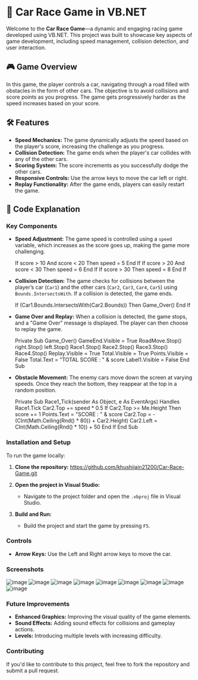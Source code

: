# 🚗 Car Race Game in VB.NET

Welcome to the **Car Race Game**—a dynamic and engaging racing game developed using VB.NET. This project was built to showcase key aspects of game development, including speed management, collision detection, and user interaction.

## 🎮 Game Overview

In this game, the player controls a car, navigating through a road filled with obstacles in the form of other cars. The objective is to avoid collisions and score points as you progress. The game gets progressively harder as the speed increases based on your score.

## 🛠️ Features

- **Speed Mechanics:** The game dynamically adjusts the speed based on the player's score, increasing the challenge as you progress.
- **Collision Detection:** The game ends when the player's car collides with any of the other cars.
- **Scoring System:** The score increments as you successfully dodge the other cars.
- **Responsive Controls:** Use the arrow keys to move the car left or right.
- **Replay Functionality:** After the game ends, players can easily restart the game.

## 📄 Code Explanation

### Key Components

- **Speed Adjustment:** The game speed is controlled using a `speed` variable, which increases as the score goes up, making the game more challenging.
    
  If score > 10 And score < 20 Then
      speed = 5
  End If
  If score > 20 And score < 30 Then
      speed = 6
  End If
  If score > 30 Then
      speed = 8
  End If

  
- **Collision Detection:** The game checks for collisions between the player’s car (`Car1`) and the other cars (`Car2`, `Car3`, `Car4`, `Car5`) using `Bounds.IntersectsWith`. If a collision is detected, the game ends.
  
  If (Car1.Bounds.IntersectsWith(Car2.Bounds)) Then
      Game_Over()
  End If
  

- **Game Over and Replay:** When a collision is detected, the game stops, and a "Game Over" message is displayed. The player can then choose to replay the game.

  Private Sub Game_Over()
      GameEnd.Visible = True
        RoadMove.Stop()
        right.Stop()
        left.Stop()
        Race1.Stop()
        Race2.Stop()
        Race3.Stop()
        Race4.Stop()
        Replay.Visible = True
        Total.Visible = True
        Points.Visible = False
        Total.Text = "TOTAL SCORE : " & score
        Label1.Visible = False
  End Sub

- **Obstacle Movement:** The enemy cars move down the screen at varying speeds. Once they reach the bottom, they reappear at the top in a random position.

  Private Sub Race1_Tick(sender As Object, e As EventArgs) Handles Race1.Tick
      Car2.Top += speed * 0.5
      If Car2.Top >= Me.Height Then
          score += 1
          Points.Text = "SCORE : " & score
          Car2.Top = -(CInt(Math.Ceiling(Rnd() * 80)) + Car2.Height)
          Car2.Left = CInt(Math.Ceiling(Rnd() * 10)) + 50
      End If
  End Sub


### Installation and Setup

To run the game locally:

1. **Clone the repository:**
    https://github.com/khushijain21200/Car-Race-Game.git
   
   
3. **Open the project in Visual Studio:**
   - Navigate to the project folder and open the `.vbproj` file in Visual Studio.

4. **Build and Run:**
   - Build the project and start the game by pressing `F5`.

### Controls

- **Arrow Keys:** Use the Left and Right arrow keys to move the car.

### Screenshots

![image](https://github.com/user-attachments/assets/1f5aaa07-7b78-4549-a78e-c02c6f3e1943)
![image](https://github.com/user-attachments/assets/d921b62a-7871-4e09-8234-1a80848867b9)
![image](https://github.com/user-attachments/assets/f6aadff2-7150-4211-96ab-630fde27a31b)
![image](https://github.com/user-attachments/assets/21743fbc-6b82-4f11-ae10-681eb1a39723)
![image](https://github.com/user-attachments/assets/b3ff7a24-de77-421e-a1b3-61743b47ba98)
![image](https://github.com/user-attachments/assets/72918523-9883-436c-b542-8df739fb4ba3)
![image](https://github.com/user-attachments/assets/95310ce5-0306-4676-9ae6-c2c75418b890)
![image](https://github.com/user-attachments/assets/e93a5f9e-ff0e-4cd0-9b5e-4f16b5311f20)
![image](https://github.com/user-attachments/assets/1e0a1b6b-9188-49a4-9469-31f0f3cdb31d)




### Future Improvements

- **Enhanced Graphics:** Improving the visual quality of the game elements.
- **Sound Effects:** Adding sound effects for collisions and gameplay actions.
- **Levels:** Introducing multiple levels with increasing difficulty.

### Contributing

If you'd like to contribute to this project, feel free to fork the repository and submit a pull request.



